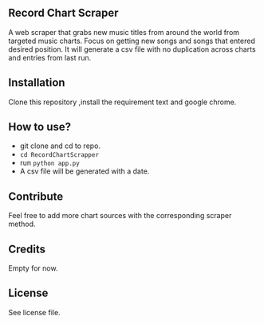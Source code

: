 ## Record Chart Scraper
A web scraper that grabs new music titles from around the world from targeted music charts. Focus on getting new songs and songs that entered desired position. It will generate a csv file with no duplication across charts and entries from last run.

## Installation
Clone this repository ,install the requirement text and google chrome.

## How to use?
- git clone and cd to repo.
- `cd RecordChartScrapper`
- run `python app.py`
- A csv file will be generated with a date.

## Contribute
Feel free to add more chart sources with the corresponding scraper method.

## Credits
Empty for now.

## License
See license file.